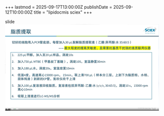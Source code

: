+++
lastmod = 2025-09-17T13:00:00Z
publishDate = 2025-09-12T10:00:00Z
title = "lipidocmis sciex"
+++

slide  
![alt text](images/Clip_20221129_101136.png)
